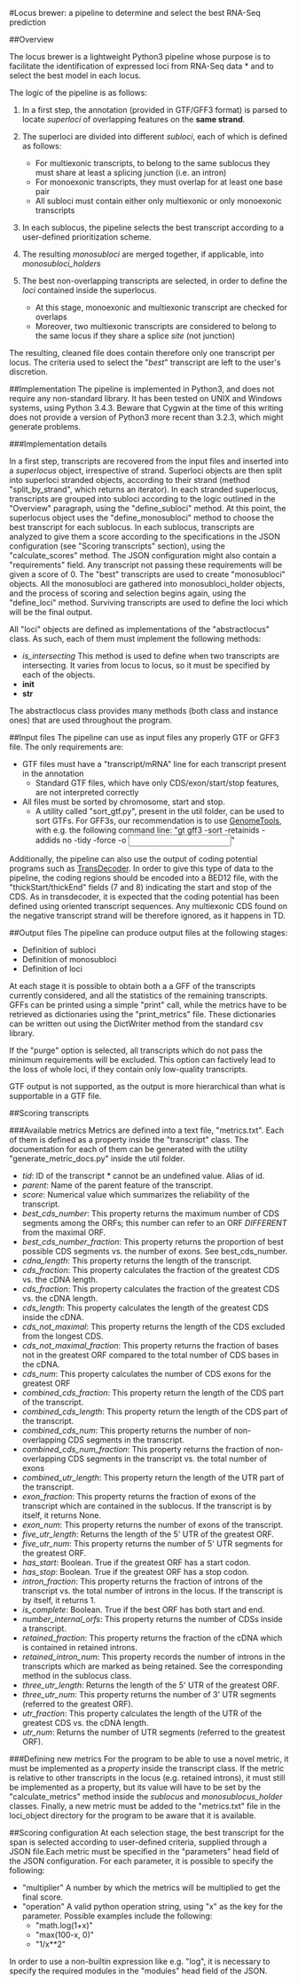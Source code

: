 #Locus brewer: a pipeline to determine and select the best RNA-Seq prediction

##Overview

The locus brewer is a lightweight Python3 pipeline whose purpose is to facilitate the identification
of expressed loci from RNA-Seq data * and to select the best model in each locus.

The logic of the pipeline is as follows:

1. In a first step, the annotation (provided in GTF/GFF3 format) is parsed to locate *superloci* of overlapping features on the **same strand**.
2. The superloci are divided into different *subloci*, each of which is defined as follows:

    * For multiexonic transcripts, to belong to the same sublocus they must share at least a splicing junction (i.e. an intron)
    * For monoexonic transcripts, they must overlap for at least one base pair
    * All subloci must contain either only multiexonic or only monoexonic transcripts
3. In each sublocus, the pipeline selects the best transcript according to a user-defined prioritization scheme.
4. The resulting *monosubloci* are merged together, if applicable, into *monosubloci_holders*
5. The best non-overlapping transcripts are selected, in order to define the *loci* contained inside the superlocus.

    * At this stage, monoexonic and multiexonic transcript are checked for overlaps
    * Moreover, two multiexonic transcripts are considered to belong to the same locus if they share a splice *site* (not junction)

The resulting, cleaned file does contain therefore only one transcript per locus.
The criteria used to select the "*best*" transcript are left to the user's discretion.

##Implementation
The pipeline is implemented in Python3, and does not require any non-standard library.
It has been tested on UNIX and Windows systems, using Python 3.4.3.
Beware that Cygwin at the time of this writing does not provide a version of Python3 more recent than 3.2.3,
which might generate problems. 

###Implementation details

In a first step, transcripts are recovered from the input files and inserted into a *superlocus* object, irrespective
of strand.
Superloci objects are then split into superloci stranded objects, according to their strand (method "split_by_strand",
which returns an iterator).
In each stranded superlocus, transcripts are grouped into subloci according to the logic outlined in the "Overview" paragraph,
using the "define_subloci" method.
At this point, the superlocus object uses the "define_monosubloci" method to choose the best transcript for each sublocus.
In each sublocus, transcripts are analyzed to give them a score according to the specifications in the JSON configuration
(see "Scoring transcripts" section), using the "calculate_scores" method.
The JSON configuration might also contain a "requirements" field. Any transcript not passing these requirements will
be given a score of 0.
The "best" transcripts are used to create "monosubloci" objects. All the monosubloci are gathered into
monosubloci_holder objects, and the process of scoring and selection begins again, using the "define_loci" method.
Surviving transcripts are used to define the loci which will be the final output.

All "loci" objects are defined as implementations of the "abstractlocus" class.
As such, each of them must implement the following methods:
* *is_intersecting*		This method is used to define when two transcripts are intersecting. It varies from locus to locus, so it must be specified by each of the objects.
* __init__
* __str__

The abstractlocus class provides many methods (both class and instance ones) that are used throughout the program. 

##Input files
The pipeline can use as input files any properly GTF or GFF3 file. The only requirements are:
* GTF files must have a "transcript/mRNA" line for each transcript present in the annotation
  * Standard GTF files, which have only CDS/exon/start/stop features, are not interpreted correctly
* All files must be sorted by chromosome, start and stop.
  * A utility called "sort_gtf.py", present in the util folder, can be used to sort GTFs.
  For GFF3s, our recommendation is to use [GenomeTools](http://genometools.org/), with e.g. the following command line:
  "gt gff3 -sort -retainids -addids no -tidy -force -o <output> <input>"


Additionally, the pipeline can also use the output of coding potential programs such as [TransDecoder](https://transdecoder.github.io/ "TransDecoder (Find Coding Regions Within Transcripts)").
In order to give this type of data to the pipeline, the coding regions should be encoded into a BED12
file, with the "thickStart/thickEnd" fields (7 and 8) indicating the start and stop of the CDS.
As in transdecoder, it is expected that the coding potential has been defined using oriented transcript sequences.
Any multiexonic CDS found on the negative transcript strand will be therefore ignored, as it happens in TD.

##Output files
The pipeline can produce output files at the following stages:
* Definition of subloci
* Definition of monosubloci
* Definition of loci

At each stage it is possible to obtain both a a GFF of the transcripts currently considered, and all the statistics
of the remaining transcripts.
GFFs can be printed using a simple "print" call, while the metrics have to be retrieved as dictionaries using the
"print_metrics" file. These dictionaries can be written out using the DictWriter method from the standard csv library.

If the "purge" option is selected, all transcripts which do not pass the minimum requirements will be excluded.
This option can factively lead to the loss of whole loci, if they contain only low-quality transcripts.

GTF output is not supported, as the output is more hierarchical than what is supportable in a GTF file.

##Scoring transcripts

###Available metrics
Metrics are defined into a text file, "metrics.txt". Each of them is defined as a property inside the "transcript" class.
The documentation for each of them can be generated with the utility "generate_metric_docs.py" inside the util folder.  

* *tid*:	ID of the transcript * cannot be an undefined value. Alias of id.
* *parent*:	Name of the parent feature of the transcript.
* *score*:	Numerical value which summarizes the reliability of the transcript.
* *best_cds_number*:	This property returns the maximum number of CDS segments among the ORFs; this number can refer to an ORF *DIFFERENT* from the maximal ORF.
* *best_cds_number_fraction*:	This property returns the proportion of best possible CDS segments vs. the number of exons. See best_cds_number.
* *cdna_length*:	This property returns the length of the transcript.
* *cds_fraction*:	This property calculates the fraction of the greatest CDS vs. the cDNA length.
* *cds_fraction*:	This property calculates the fraction of the greatest CDS vs. the cDNA length.
* *cds_length*:	This property calculates the length of the greatest CDS inside the cDNA.
* *cds_not_maximal*:	This property returns the length of the CDS excluded from the longest CDS.
* *cds_not_maximal_fraction*:	This property returns the fraction of bases not in the greatest ORF compared to the total number of CDS bases in the cDNA.
* *cds_num*:	This property calculates the number of CDS exons for the greatest ORF
* *combined_cds_fraction*:	This property return the length of the CDS part of the transcript.
* *combined_cds_length*:	This property return the length of the CDS part of the transcript.
* *combined_cds_num*:	This property returns the number of non-overlapping CDS segments in the transcript.
* *combined_cds_num_fraction*:	This property returns the fraction of non-overlapping CDS segments in the transcript vs. the total number of exons
* *combined_utr_length*:	This property return the length of the UTR part of the transcript.
* *exon_fraction*:	This property returns the fraction of exons of the transcript which are contained in the sublocus. If the transcript is by itself, it returns None.
* *exon_num*:	This property returns the number of exons of the transcript.
* *five_utr_length*:	Returns the length of the 5' UTR of the greatest ORF.
* *five_utr_num*:	This property returns the number of 5' UTR segments for the greatest ORF.
* *has_start*:	Boolean. True if the greatest ORF has a start codon.
* *has_stop*:	Boolean. True if the greatest ORF has a stop codon.
* *intron_fraction*:	This property returns the fraction of introns of the transcript vs. the total number of introns in the locus. If the transcript is by itself, it returns 1.
* *is_complete*:	Boolean. True if the best ORF has both start and end.
* *number_internal_orfs*:	This property returns the number of CDSs inside a transcript.
* *retained_fraction*:	This property returns the fraction of the cDNA which is contained in retained introns.
* *retained_intron_num*:	This property records the number of introns in the transcripts which are marked as being retained. See the corresponding method in the sublocus class.
* *three_utr_length*:	Returns the length of the 5' UTR of the greatest ORF.
* *three_utr_num*:	This property returns the number of 3' UTR segments (referred to the greatest ORF).
* *utr_fraction*:	This property calculates the length of the UTR of the greatest CDS vs. the cDNA length.
* *utr_num*:	Returns the number of UTR segments (referred to the greatest ORF).

###Defining new metrics
For the program to be able to use a novel metric, it must be implemented as a *property* inside the
transcript class. If the metric is relative to other transcripts in the locus (e.g. retained introns),
it must still be implemented as a property, but its value will have to be set by the "calculate_metrics"
method inside the *sublocus* and *monosublocus_holder* classes.
Finally, a new metric must be added to the "metrics.txt" file in the loci_object directory for the program
to be aware that it is available.   

##Scoring configuration
At each selection stage, the best transcript for the span is selected according to user-defined criteria, supplied
through a JSON file.Each metric must be specified in the "parameters" head field of the JSON configuration.
For each parameter, it is possible to specify the following:

* "multiplier"		A number by which the metrics will be multiplied to get the final score.
* "operation"		A valid python operation string, using "x" as the key for the parameter. Possible examples include the following:
    * "math.log(1+x)"
    * "max(100-x, 0)"
    * "1/x**2"
    
In order to use a non-builtin expression like e.g. "log", it is necessary to specify the required modules in the "modules" head field of the JSON.  

